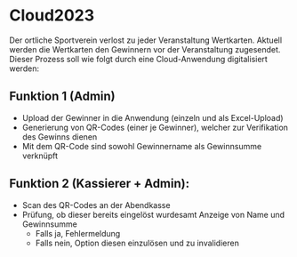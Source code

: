 # Cloud2023
 Der ortliche Sportverein verlost zu jeder Veranstaltung Wertkarten. Aktuell werden die Wertkarten den Gewinnern vor der Veranstaltung zugesendet. 
 Dieser Prozess soll wie folgt durch eine Cloud-Anwendung digitalisiert werden:
 ## Funktion 1 (Admin)
 - Upload der Gewinner in die Anwendung (einzeln und als Excel-Upload)
 - Generierung von QR-Codes (einer je Gewinner), welcher zur Verifikation des Gewinns dienen
 - Mit dem QR-Code sind sowohl Gewinnername als Gewinnsumme verknüpft
## Funktion 2 (Kassierer + Admin):
- Scan des QR-Codes an der Abendkasse
- Prüfung, ob dieser bereits eingelöst wurdesamt Anzeige von Name und Gewinnsumme
    - Falls ja, Fehlermeldung
    - Falls nein, Option diesen einzulösen und zu invalidieren 

